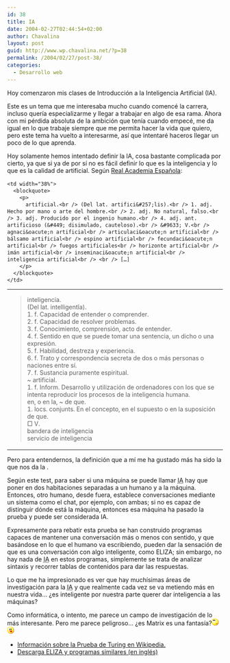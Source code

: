 ```yaml
---
id: 38
title: IA
date: 2004-02-27T02:44:54+02:00
author: Chavalina
layout: post
guid: http://www.wp.chavalina.net/?p=38
permalink: /2004/02/27/post-38/
categories:
  - Desarrollo web
---
```

Hoy comenzaron mis clases de Introducci&oacute;n a la Inteligencia Artificial (IA).

Este es un tema que me interesaba mucho cuando comencé la carrera, incluso quer&iacute;a especializarme y llegar a trabajar en algo de esa rama. Ahora con mi pérdida absoluta de la ambici&oacute;n que ten&iacute;a cuando empecé, me da igual en lo que trabaje siempre que me permita hacer la vida que quiero, pero este tema ha vuelto a interesarme, as&iacute; que intentaré haceros llegar un poco de lo que aprenda.

Hoy solamente hemos intentado definir la IA, cosa bastante complicada por cierto, ya que si ya de por s&iacute; no es fácil definir lo que es la inteligencia y lo que es la calidad de artificial. Seg&uacute;n <a href="http://www.rae.es" target="_blank">Real Academia Espa&ntilde;ola</a>: 

<table width="550"  border="0" align="center">
  <tr>
    <td width="62%">
      <blockquote>
        <p>
          inteligencia.<br /> (Del lat. intelligent&#301;a).<br /> 1. f. Capacidad de entender o comprender.<br /> 2. f. Capacidad de resolver problemas.<br /> 3. f. Conocimiento, comprensi&oacute;n, acto de entender.<br /> 4. f. Sentido en que se puede tomar una sentencia, un dicho o una expresi&oacute;n.<br /> 5. f. Habilidad, destreza y experiencia.<br /> 6. f. Trato y correspondencia secreta de dos o más personas o naciones entre s&iacute;.<br /> 7. f. Sustancia puramente espiritual.<br /> ~ artificial.<br /> 1. f. Inform. Desarrollo y utilizaci&oacute;n de ordenadores con los que se intenta reproducir los procesos de la inteligencia humana.<br /> en, o en la, ~ de que.<br /> 1. locs. conjunts. En el concepto, en el supuesto o en la suposici&oacute;n de que.<br /> &#9633; V.<br /> bandera de inteligencia<br /> servicio de inteligencia
        </p>
      </blockquote>
    </td>
    
    <td width="38%">
      <blockquote>
        <p>
          artificial.<br /> (Del lat. artifici&#257;lis).<br /> 1. adj. Hecho por mano o arte del hombre.<br /> 2. adj. No natural, falso.<br /> 3. adj. Producido por el ingenio humano.<br /> 4. adj. ant. artificioso (&#449; disimulado, cauteloso).<br /> &#9633; V.<br /> agnaci&oacute;n artificial<br /> articulaci&oacute;n artificial<br /> bálsamo artificial<br /> espino artificial<br /> fecundaci&oacute;n artificial<br /> fuegos artificiales<br /> horizonte artificial<br /> imán artificial<br /> inseminaci&oacute;n artificial<br /> inteligencia artificial<br /> <br /> […]
        </p>
      </blockquote>
    </td>
  </tr>
</table>

Pero para entendernos, la definici&oacute;n que a m&iacute; me ha gustado más ha sido la que nos da la .

Seg&uacute;n este test, para saber si una máquina se puede llamar <acronym title="Inteligencia Artificial">IA</acronym> hay que poner en dos habitaciones separadas a un humano y a la máquina. Entonces, otro humano, desde fuera, establece conversaciones mediante un sistema como el chat, por ejemplo, con ambas; si no es capaz de distinguir d&oacute;nde está la máquina, entonces esa máquina ha pasado la prueba y puede ser considerada IA. 

Expresamente para rebatir esta prueba se han construido programas capaces de mantener una conversaci&oacute;n más o menos con sentido, y que basándose en lo que el humano va escribiendo, pueden dar la sensaci&oacute;n de que es una conversaci&oacute;n con algo inteligente, como ELIZA; sin embargo, no hay nada de <acronym title="Inteligencia Artificial">IA</acronym> en estos programas, simplemente se trata de analizar sintaxis y recorrer tablas de contenidos para dar las respuestas.

Lo que me ha impresionado es ver que hay much&iacute;simas áreas de investigaci&oacute;n para la <acronym title="Inteligencia Artificial">IA</acronym> y que realmente cada vez se va metiendo más en nuestra vida… &iquest;es inteligente por nuestra parte querer dar inteligencia a las máquinas?

Como informática, o intento, me parece un campo de investigaci&oacute;n de lo más interesante. Pero me parece peligroso… &iquest;es Matrix es una fantas&iacute;a?![pensativo](/imagenes/emoticonos/pensativo.gif)  
![lengua](/imagenes/emoticonos/lengua.gif) 

  * <a href="http://es.wikipedia.org/wiki/Prueba_de_Turing" target="_blank">Informaci&oacute;n sobre la Prueba de Turing en Wikipedia.</a>
  * <a href="http://www.fortunecity.com/skyscraper/chaos/279/descarga/clasicos.htm" target="_blank">Descarga ELIZA y programas similares (en inglés)</a>